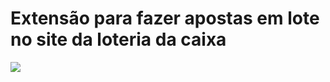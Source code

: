 # Extensão para fazer apostas em lote no site da loteria da caixa
<img src="https://i.imgur.com/FMMqY1y.png">
